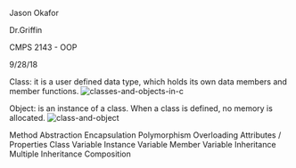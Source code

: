 Jason Okafor

Dr.Griffin

CMPS 2143 - OOP

9/28/18

Class: it is a user defined data type, which holds its own data members and member functions.
![classes-and-objects-in-c](https://user-images.githubusercontent.com/42749823/46172530-55b3c700-c269-11e8-9e85-5c5f19c78fde.png)



Object: is an instance of a class. When a class is defined, no memory is allocated.
![class-and-object](https://user-images.githubusercontent.com/42749823/46172939-81837c80-c26a-11e8-8883-e386c63db8bf.jpg)


Method
Abstraction
Encapsulation
Polymorphism
Overloading
Attributes / Properties
Class Variable
Instance Variable
Member Variable
Inheritance
Multiple Inheritance
Composition
